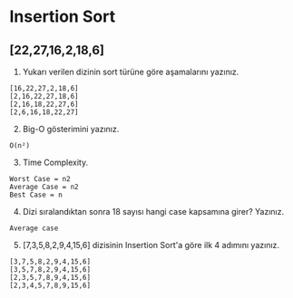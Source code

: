 # Insertion Sort

## [22,27,16,2,18,6]

1. Yukarı verilen dizinin sort türüne göre aşamalarını yazınız.

```
[16,22,27,2,18,6]
[2,16,22,27,18,6]
[2,16,18,22,27,6]
[2,6,16,18,22,27]
```

2. Big-O gösterimini yazınız.

```
O(n²)
```

3. Time Complexity.

```
Worst Case = n2
Average Case = n2
Best Case = n

```

4. Dizi sıralandıktan sonra 18 sayısı hangi case kapsamına girer? Yazınız.

```
Average case
```

5. [7,3,5,8,2,9,4,15,6] dizisinin Insertion Sort'a göre ilk 4 adımını yazınız.

```
[3,7,5,8,2,9,4,15,6]
[3,5,7,8,2,9,4,15,6]
[2,3,5,7,8,9,4,15,6]
[2,3,4,5,7,8,9,15,6]
```
